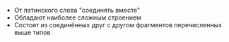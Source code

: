 - От латинского слова "соединять вместе"
- Обладают наиболее сложным строением
- Состоят из соединённых друг с другом фрагментов перечисленных выше типов 